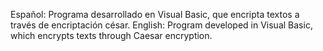Español: Programa desarrollado en Visual Basic, que encripta textos a través de encriptación césar.
English: Program developed in  Visual Basic, which encrypts texts through Caesar encryption.
